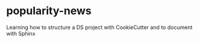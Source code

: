 # popularity-news
Learning how to structure a DS project with CookieCutter and to document with Sphinx
